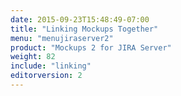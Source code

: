 ```yaml
---
date: 2015-09-23T15:48:49-07:00
title: "Linking Mockups Together"
menu: "menujiraserver2"
product: "Mockups 2 for JIRA Server"
weight: 82
include: "linking"
editorversion: 2
---
```

